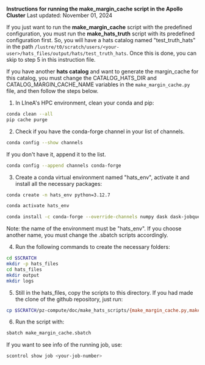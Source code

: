 **Instructions for running the make_margin_cache script in the Apollo Cluster**
Last updated: November 01, 2024

If you just want to run the **make_margin_cache** script with the predefined configuration, you must run the **make_hats_truth** script with its predefined configuration first. So, you will have a hats catalog named "test_truth_hats" in the path ```/lustre/t0/scratch/users/<your-user>/hats_files/output/hats/test_truth_hats```. Once this is done, you can skip to step 5 in this instruction file.

If you have another **hats catalog** and want to generate the margin_cache for this catalog, you must change the CATALOG_HATS_DIR and CATALOG_MARGIN_CACHE_NAME variables in the ```make_margin_cache.py``` file, and then follow the steps below.

1. In LIneA's HPC environment, clean your conda and pip:
```bash
conda clean --all
pip cache purge
```

2. Check if you have the conda-forge channel in your list of channels.
```bash
conda config --show channels
```
If you don't have it, append it to the list.
```bash
conda config --append channels conda-forge
```

3. Create a conda virtual environment named "hats_env", activate it and install all the necessary packages:
```bash
conda create -n hats_env python=3.12.7
```
```bash
conda activate hats_env
```
```bash
conda install -c conda-forge --override-channels numpy dask dask-jobqueue distributed hats=0.4.2 hats-import=0.4.1 lsdb=0.4.1
```
Note: the name of the environment must be "hats_env". If you choose another name, you must change the .sbatch scripts accordingly.

4. Run the following commands to create the necessary folders:
```bash
cd $SCRATCH
mkdir -p hats_files
cd hats_files
mkdir output
mkdir logs
```

5. Still in the hats_files, copy the scripts to this directory. If you had made the clone of the github repository, just run:
```bash
cp $SCRATCH/pz-compute/doc/make_hats_scripts/{make_margin_cache.py,make_margin_cache.sbatch} .
```

6. Run the script with:
```bash
sbatch make_margin_cache.sbatch
```
If you want to see info of the running job, use:
```bash
scontrol show job <your-job-number>
```